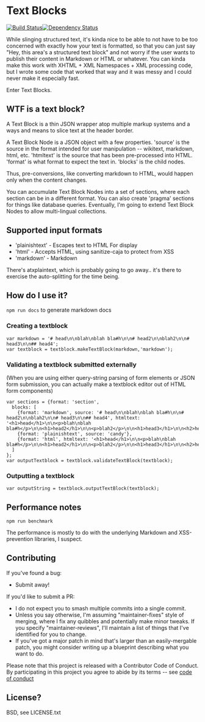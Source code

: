 # Text Blocks

[![Build Status](https://travis-ci.org/wirehead/textblocks.svg?branch=master)](https://travis-ci.org/wirehead/textblocks)[![Dependency Status](https://david-dm.org/wirehead/textblocks.svg)](https://david-dm.org/wirehead/textblocks)

While slinging structured text, it's kinda nice to be able to not have to be too concerned with exactly how your text is formatted, so that you can just say "Hey, this area's a structured text block" and not worry if the user wants to publish their content in Markdown or HTML or whatever.  You can kinda make this work with XHTML + XML Namespaces + XML processing code, but I wrote some code that worked that way and it was messy and I could never make it especially fast.

Enter Text Blocks.

## WTF is a text block?

A Text Block is a thin JSON wrapper atop multiple markup systems and a ways and means to slice text at the header border.

A Text Block Node is a JSON object with a few properties.  'source' is the source in the format intended for user manipulation -- wikitext, markdown, html, etc. 'htmltext' is the source that has been pre-processed into HTML. 'format' is what format to expect the text in.  'blocks' is the child nodes.

Thus, pre-conversions, like converting markdown to HTML, would happen only when the content changes.

You can accumulate Text Block Nodes into a set of sections, where each section can be in a different format.  You can also create 'pragma' sections for things like database queries.  Eventually, I'm going to extend Text Block Nodes to allow multi-lingual collections.

## Supported input formats

 * 'plainishtext' - Escapes text to HTML For display
 * 'html' - Accepts HTML, using sanitize-caja to protect from XSS
 * 'markdown' - Markdown

There's atxplaintext, which is probably going to go away.. it's there to exercise the auto-splitting for the time being.

## How do I use it?

`npm run docs` to generate markdown docs

### Creating a textblock 

```node
var markdown = '# head\n\nblah\nblah bla#h\n\n# head2\n\nblah2\n\n# head3\n\n## head4';
var textblock = textblock.makeTextBlock(markdown,'markdown');
```

### Validating a textblock submitted externally

(When you are using either query-string parsing of form elements or JSON form submission, you can actually make a textblock editor out of HTML form components)

```node
var sections = {format: 'section', 
  blocks: [
    {format: 'markdown', source: '# head\n\nblah\nblah bla#h\n\n# head2\n\nblah2\n\n# head3\n\n## head4', htmltext: '<h1>head</h1>\n\n<p>blah\nblah bla#h</p>\n\n<h1>head2</h1>\n\n<p>blah2</p>\n\n<h1>head3</h1>\n\n<h2>head4</h2>'},
    {format: 'plainishtext', source: 'candy'},
    {format: 'html', htmltext: '<h1>head</h1>\n\n<p>blah\nblah bla#h</p>\n\n<h1>head2</h1>\n\n<p>blah2</p>\n\n<h1>head3</h1>\n\n<h2>head4</h2>'},
  ]
};
var outputTextblock = textblock.validateTextBlock(textblock);
```

### Outputting a textblock

```node
var outputString = textblock.outputTextBlock(textblock);
```

## Performance notes

`npm run benchmark`

The performance is mostly to do with the underlying Markdown and XSS-prevention libraries, I suspect.

## Contributing

If you've found a bug:
 * Submit away!

If you'd like to submit a PR:
 * I do not expect you to smash multiple commits into a single commit.
 * Unless you say otherwise, I'm assuming "maintainer-fixes" style of merging, where I fix any quibbles and potentially make minor tweaks.  If you specify "maintainer-reviews", I'll maintain a list of things that I've identified for you to change.
 * If you've got a major patch in mind that's larger than an easily-mergable patch, you might consider writing up a blueprint describing what you want to do.

Please note that this project is released with a Contributor Code of Conduct. By participating in this project you agree to abide by its terms -- see [code of conduct](code_of_conduct.md)

## License?

BSD, see LICENSE.txt
